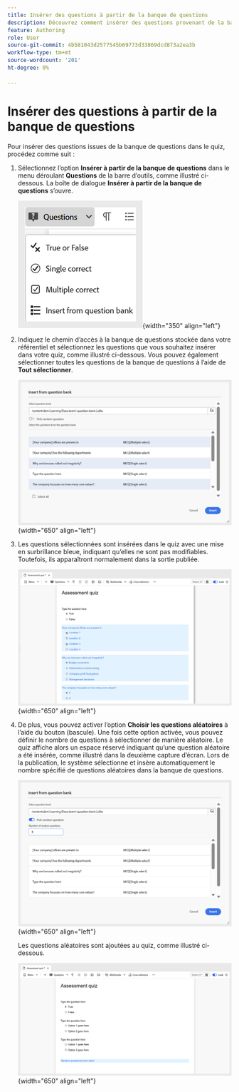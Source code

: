 ```yaml
---
title: Insérer des questions à partir de la banque de questions
description: Découvrez comment insérer des questions provenant de la banque de questions dans le contenu de quiz pour l’apprentissage et la formation
feature: Authoring
role: User
source-git-commit: 4b581043d2577545b69773d33869dcd873a2ea3b
workflow-type: tm+mt
source-wordcount: '201'
ht-degree: 0%

---
```


# Insérer des questions à partir de la banque de questions

Pour insérer des questions issues de la banque de questions dans le quiz, procédez comme suit :

1. Sélectionnez l’option **Insérer à partir de la banque de questions** dans le menu déroulant **Questions** de la barre d’outils, comme illustré ci-dessous. La boîte de dialogue **Insérer à partir de la banque de questions** s’ouvre.

   ![](assets/insert-from-question-bank.png){width="350" align="left"}

1. Indiquez le chemin d’accès à la banque de questions stockée dans votre référentiel et sélectionnez les questions que vous souhaitez insérer dans votre quiz, comme illustré ci-dessous. Vous pouvez également sélectionner toutes les questions de la banque de questions à l’aide de **Tout sélectionner**.

   ![](assets/question-bank.png){width="650" align="left"}

1. Les questions sélectionnées sont insérées dans le quiz avec une mise en surbrillance bleue, indiquant qu’elles ne sont pas modifiables. Toutefois, ils apparaîtront normalement dans la sortie publiée.

   ![](assets/specific-questions.png){width="650" align="left"}

1. De plus, vous pouvez activer l’option **Choisir les questions aléatoires** à l’aide du bouton (bascule). Une fois cette option activée, vous pouvez définir le nombre de questions à sélectionner de manière aléatoire. Le quiz affiche alors un espace réservé indiquant qu’une question aléatoire a été insérée, comme illustré dans la deuxième capture d’écran. Lors de la publication, le système sélectionne et insère automatiquement le nombre spécifié de questions aléatoires dans la banque de questions.

   ![](assets/random-question-question-bank.png){width="650" align="left"}

   Les questions aléatoires sont ajoutées au quiz, comme illustré ci-dessous.

   ![](assets/inserted-question.png){width="650" align="left"}
